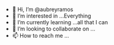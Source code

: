 - 👋 Hi, I’m @aubreyramos
- 👀 I’m interested in ...Everything 
- 🌱 I’m currently learning ...all that I can 
- 💞️ I’m looking to collaborate on ...
- 📫 How to reach me ...

<!---
aubreyramos/aubreyramos is a ✨ special ✨ repository because its `README.md` (this file) appears on your GitHub profile.
You can click the Preview link to take a look at your changes.
--->
